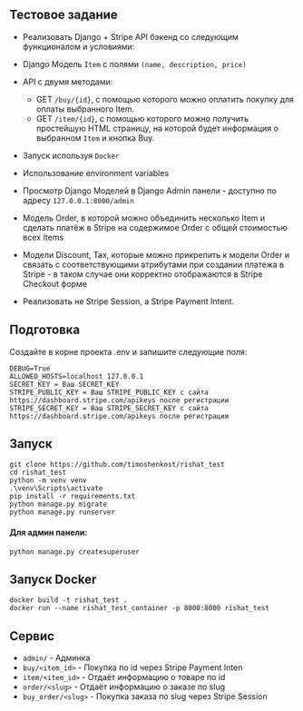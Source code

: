 ## Тестовое задание

* Реализовать Django + Stripe API бэкенд со следующим функционалом и условиями:
* Django Модель `Item` с полями `(name, description, price) `
* API с двумя методами:
    * GET `/buy/{id}`, c помощью которого можно оплатить покупку для оплаты выбранного Item.
    * GET `/item/{id}`, c помощью которого можно получить простейшую HTML страницу, на которой будет информация о
      выбранном `Item` и кнопка Buy.

* Запуск используя `Docker`

* Использование environment variables

* Просмотр Django Моделей в Django Admin панели - доступно по адресу `127.0.0.1:8000/admin`

* Модель Order, в которой можно объединить несколько Item и сделать платёж в Stripe на содержимое Order c общей стоимостью всех Items

* Модели Discount, Tax, которые можно прикрепить к модели Order и связать с соответствующими атрибутами при создании платежа в Stripe - в таком случае они корректно отображаются в Stripe Checkout форме

* Реализовать не Stripe Session, а Stripe Payment Intent.


Подготовка
------

Создайте в корне проекта .env и запишите следующие поля:
```
DEBUG=True
ALLOWED_HOSTS=localhost 127.0.0.1
SECRET_KEY = Ваш SECRET_KEY
STRIPE_PUBLIC_KEY = Ваш STRIPE_PUBLIC_KEY с сайта https://dashboard.stripe.com/apikeys после регистрации
STRIPE_SECRET_KEY = Ваш STRIPE_SECRET_KEY с сайта https://dashboard.stripe.com/apikeys после регистрации
```

Запуск
------

```
git clone https://github.com/timoshenkost/rishat_test
cd rishat_test
python -m venv venv
.\venv\Scripts\activate
pip install -r requirements.txt
python manage.py migrate
python manage.py runserver
```

#### Для админ панели:
```
python manage.py createsuperuser
```

Запуск Docker
------

```
docker build -t rishat_test .
docker run --name rishat_test_container -p 8000:8000 rishat_test
```


Сервис
------


* `admin/` - Админка
* `buy/<item_id>` - Покупка по id через Stripe Payment Inten
* `item/<item_id>` - Отдаёт информацию о товаре по id 
* `order/<slug>` - Отдаёт информацию о заказе по slug
* `buy_order/<slug>` - Покупка заказа по slug через Stripe Session


